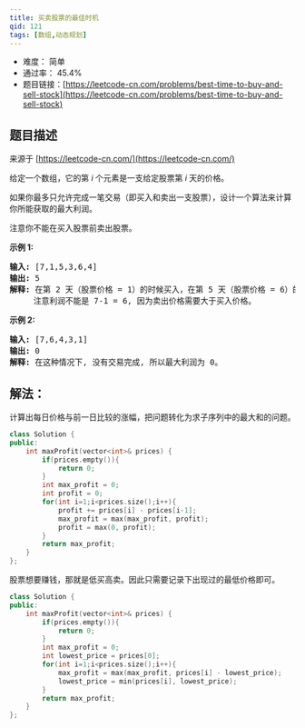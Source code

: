 ```yaml
---
title: 买卖股票的最佳时机
qid: 121
tags: [数组,动态规划]
---
```



- 难度： 简单
- 通过率： 45.4%
- 题目链接：[https://leetcode-cn.com/problems/best-time-to-buy-and-sell-stock](https://leetcode-cn.com/problems/best-time-to-buy-and-sell-stock)


## 题目描述

来源于 [https://leetcode-cn.com/](https://leetcode-cn.com/)

<p>给定一个数组，它的第&nbsp;<em>i</em> 个元素是一支给定股票第 <em>i</em> 天的价格。</p>

<p>如果你最多只允许完成一笔交易（即买入和卖出一支股票），设计一个算法来计算你所能获取的最大利润。</p>

<p>注意你不能在买入股票前卖出股票。</p>

<p><strong>示例 1:</strong></p>

<pre><strong>输入:</strong> [7,1,5,3,6,4]
<strong>输出:</strong> 5
<strong>解释: </strong>在第 2 天（股票价格 = 1）的时候买入，在第 5 天（股票价格 = 6）的时候卖出，最大利润 = 6-1 = 5 。
     注意利润不能是 7-1 = 6, 因为卖出价格需要大于买入价格。
</pre>

<p><strong>示例 2:</strong></p>

<pre><strong>输入:</strong> [7,6,4,3,1]
<strong>输出:</strong> 0
<strong>解释: </strong>在这种情况下, 没有交易完成, 所以最大利润为 0。
</pre>


## 解法：

计算出每日价格与前一日比较的涨幅，把问题转化为求子序列中的最大和的问题。

```c++
class Solution {
public:
    int maxProfit(vector<int>& prices) {
        if(prices.empty()){
            return 0;
        }
        int max_profit = 0;
        int profit = 0;
        for(int i=1;i<prices.size();i++){
            profit += prices[i] - prices[i-1];
            max_profit = max(max_profit, profit);
            profit = max(0, profit);
        }
        return max_profit;
    }
};
```

股票想要赚钱，那就是低买高卖。因此只需要记录下出现过的最低价格即可。

```c++
class Solution {
public:
    int maxProfit(vector<int>& prices) {
        if(prices.empty()){
            return 0;
        }
        int max_profit = 0;
        int lowest_price = prices[0];
        for(int i=1;i<prices.size();i++){
            max_profit = max(max_profit, prices[i] - lowest_price);
            lowest_price = min(prices[i], lowest_price);
        }
        return max_profit;
    }
};
```